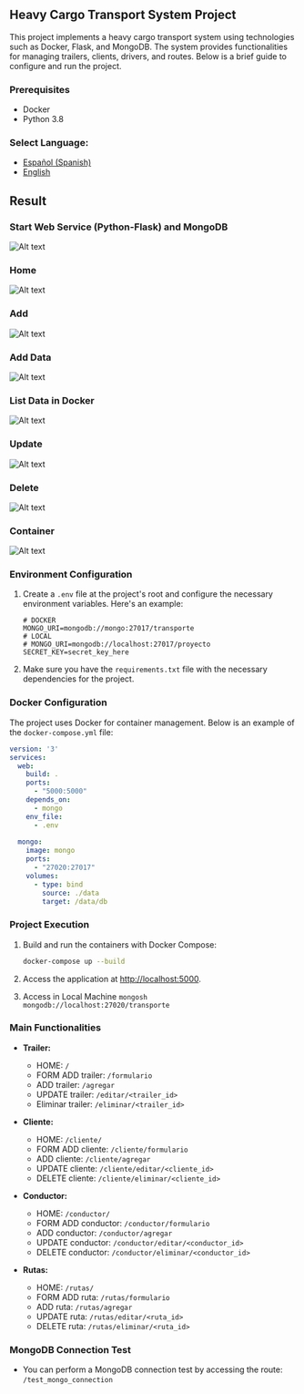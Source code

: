 ## Heavy Cargo Transport System Project

This project implements a heavy cargo transport system using technologies such as Docker, Flask, and MongoDB. The system provides functionalities for managing trailers, clients, drivers, and routes. Below is a brief guide to configure and run the project.

### Prerequisites
- Docker
- Python 3.8

### **Select Language:**
- [Español (Spanish)](README-es.md)
- [English](README.md)

## Result
### Start Web Service (Python-Flask) and MongoDB
![Alt text](docs/up.PNG) 
### Home
![Alt text](docs/index.PNG) 
### Add
![Alt text](docs/eliminar.PNG)
### Add Data
![Alt text](docs/create.PNG) 
### List Data in Docker
![Alt text](docs/add_docker.PNG) 
### Update
![Alt text](docs/update.PNG) 
### Delete
![Alt text](docs/delete.PNG) 
### Container
![Alt text](docs/container.PNG) 

### Environment Configuration

1. Create a `.env` file at the project's root and configure the necessary environment variables. Here's an example:

    ```env
    # DOCKER
    MONGO_URI=mongodb://mongo:27017/transporte
    # LOCAL
    # MONGO_URI=mongodb://localhost:27017/proyecto
    SECRET_KEY=secret_key_here
    ```

2. Make sure you have the `requirements.txt` file with the necessary dependencies for the project.

### Docker Configuration

The project uses Docker for container management. Below is an example of the `docker-compose.yml` file:

```yaml
version: '3'
services:
  web:
    build: .
    ports:
      - "5000:5000"
    depends_on:
      - mongo
    env_file:
      - .env
    
  mongo:
    image: mongo
    ports:
      - "27020:27017"
    volumes:
      - type: bind
        source: ./data
        target: /data/db
```

### Project Execution

1. Build and run the containers with Docker Compose:

    ```bash
    docker-compose up --build
    ```

2. Access the application at [http://localhost:5000](http://localhost:5000).
3. Access in Local Machine `mongosh mongodb://localhost:27020/transporte`
### Main Functionalities

- **Trailer:**
  - HOME: `/`
  - FORM ADD trailer: `/formulario`
  - ADD trailer: `/agregar`
  - UPDATE trailer: `/editar/<trailer_id>`
  - Eliminar trailer: `/eliminar/<trailer_id>`

- **Cliente:**
  - HOME: `/cliente/`
  - FORM ADD cliente: `/cliente/formulario`
  - ADD cliente: `/cliente/agregar`
  - UPDATE cliente: `/cliente/editar/<cliente_id>`
  - DELETE cliente: `/cliente/eliminar/<cliente_id>`

- **Conductor:**
  - HOME: `/conductor/`
  - FORM ADD conductor: `/conductor/formulario`
  - ADD conductor: `/conductor/agregar`
  - UPDATE conductor: `/conductor/editar/<conductor_id>`
  - DELETE conductor: `/conductor/eliminar/<conductor_id>`

- **Rutas:**
  - HOME: `/rutas/`
  - FORM ADD ruta: `/rutas/formulario`
  - ADD ruta: `/rutas/agregar`
  - UPDATE ruta: `/rutas/editar/<ruta_id>`
  - DELETE ruta: `/rutas/eliminar/<ruta_id>`

### MongoDB Connection Test

- You can perform a MongoDB connection test by accessing the route: `/test_mongo_connection`



